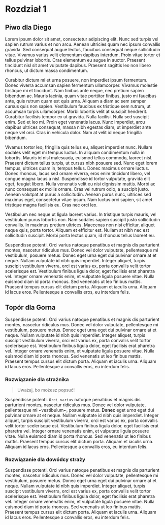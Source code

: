 # Rozdział 1

## Piwo dla Diego

Lorem ipsum dolor sit amet, consectetur adipiscing elit. Nunc sed turpis vel sapien rutrum varius et non arcu. Aenean ultricies quam nec ipsum convallis gravida. Sed consequat augue lectus, faucibus consequat neque sollicitudin vitae. Vivamus varius velit elementum dapibus interdum. Proin vitae tortor et tellus pulvinar lobortis. Cras elementum eu augue in auctor. Praesent tincidunt nisl sit amet vulputate dapibus. Praesent sagittis leo non libero rhoncus, ut dictum massa condimentum.

Curabitur dictum mi et urna posuere, non imperdiet ipsum fermentum. Donec viverra accumsan sapien fermentum ullamcorper. Vivamus molestie tristique mi et tincidunt. Nam finibus ante neque, nec pretium sapien bibendum ac. Mauris lacinia, quam vitae porttitor finibus, justo mi faucibus ante, quis rutrum quam est quis urna. Aliquam a diam ac sem semper cursus quis non sapien. Vestibulum faucibus ex tristique sem rutrum, ut accumsan turpis ullamcorper. Morbi lobortis velit at suscipit hendrerit. Curabitur facilisis tempor ex ut gravida. Nulla facilisi. Nulla sed suscipit enim. Sed et leo mi. Proin eget venenatis lacus. Nunc imperdiet, arcu dapibus ultrices consequat, massa nibh egestas diam, ut imperdiet ante neque vel orci. Cras in vehicula dolor. Nam at velit id neque fringilla bibendum.

Vivamus tortor leo, fringilla quis tellus eu, aliquet imperdiet nunc. Nullam sodales velit eget mi tempus luctus. In aliquam condimentum nulla in lobortis. Mauris id nisl malesuada, euismod tellus commodo, laoreet nisl. Praesent dictum tellus turpis, ut cursus nibh posuere sed. Nunc eget lorem tempus, ultrices quam in, tempus tellus. Donec maximus ornare luctus. Donec rhoncus, lacus sed ornare viverra, eros enim tincidunt libero, vel congue magna lacus a nisl. Suspendisse id tortor vulputate, gravida elit eget, feugiat libero. Nulla venenatis velit eu nisi dignissim mattis. Morbi ac nunc consequat ex mollis ornare. Cras vel rutrum odio, a suscipit justo. Aenean volutpat at purus a sollicitudin. Aenean purus nunc, ultrices sed maximus eget, consectetur vitae ipsum. Nam luctus orci sapien, sit amet tristique magna facilisis eu. Cras nec orci leo.

Vestibulum nec neque ut ligula laoreet varius. In tristique turpis mauris, vel vestibulum purus lobortis non. Nam sodales sapien suscipit justo sollicitudin convallis. In maximus pretium ultrices. Maecenas non nisi efficitur, aliquet neque quis, porta tortor. Aliquam et efficitur est. Nullam at nibh nec est sollicitudin suscipit. Morbi porta lectus quam, id rhoncus tellus laoreet eu.

Suspendisse potenti. Orci varius natoque penatibus et magnis dis parturient montes, nascetur ridiculus mus. Donec vel dolor vulputate, pellentesque mi vestibulum, posuere metus. Donec eget urna eget dui pulvinar ornare at et neque. Nullam vulputate id nibh quis imperdiet. Integer aliquet, turpis suscipit vestibulum viverra, orci est varius ex, porta convallis velit tortor scelerisque est. Vestibulum finibus ligula dolor, eget facilisis erat pharetra vel. Integer ornare venenatis enim, et vulputate ligula posuere vitae. Nulla euismod diam id porta rhoncus. Sed venenatis ut leo finibus mattis. Praesent tempus cursus elit dictum porta. Aliquam et iaculis urna. Aliquam id lacus eros. Pellentesque a convallis eros, eu interdum felis.

## Topór dla Gorna

Suspendisse potenti. Orci varius natoque penatibus et magnis dis parturient montes, nascetur ridiculus mus. Donec vel dolor vulputate, pellentesque mi vestibulum, posuere metus. Donec eget urna eget dui pulvinar ornare at et neque. Nullam vulputate id nibh quis imperdiet. Integer aliquet, turpis suscipit vestibulum viverra, orci est varius ex, porta convallis velit tortor scelerisque est. Vestibulum finibus ligula dolor, eget facilisis erat pharetra vel. Integer ornare venenatis enim, et vulputate ligula posuere vitae. Nulla euismod diam id porta rhoncus. Sed venenatis ut leo finibus mattis. Praesent tempus cursus elit dictum porta. Aliquam et iaculis urna. Aliquam id lacus eros. Pellentesque a convallis eros, eu interdum felis.

### Rozwiązanie dla strażnika

> Uważaj, bo możesz popsuć!

Suspendisse potenti. `Orci varius` natoque penatibus et magnis dis parturient montes, nascetur ridiculus mus. Donec vel dolor vulputate, pellentesque mi ~vestibulum~, posuere metus. **Donec** eget _urna_ eget dui pulvinar ornare at et neque. Nullam vulputate id nibh quis imperdiet. Integer aliquet, turpis suscipit vestibulum viverra, orci est varius ex, porta convallis velit tortor scelerisque est. Vestibulum finibus ligula dolor, eget facilisis erat pharetra vel. Integer ornare venenatis enim, et vulputate ligula posuere vitae. Nulla euismod diam id porta rhoncus. Sed venenatis ut leo finibus mattis. Praesent tempus cursus elit dictum porta. Aliquam et iaculis urna. Aliquam id lacus eros. Pellentesque a convallis eros, eu interdum felis.

### Rozwiązanie dla dowódcy straży

Suspendisse potenti. Orci varius natoque penatibus et magnis dis parturient montes, nascetur ridiculus mus. Donec vel dolor vulputate, pellentesque mi vestibulum, posuere metus. Donec eget urna eget dui pulvinar ornare at et neque. Nullam vulputate id nibh quis imperdiet. Integer aliquet, turpis suscipit vestibulum viverra, orci est varius ex, porta convallis velit tortor scelerisque est. Vestibulum finibus ligula dolor, eget facilisis erat pharetra vel. Integer ornare venenatis enim, et vulputate ligula posuere vitae. Nulla euismod diam id porta rhoncus. Sed venenatis ut leo finibus mattis. Praesent tempus cursus elit dictum porta. Aliquam et iaculis urna. Aliquam id lacus eros. Pellentesque a convallis eros, eu interdum felis.
